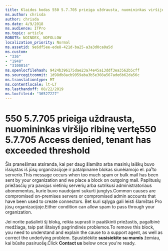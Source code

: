```yaml
---
title: Klaidos kodas 550 5.7.705 prieiga uždrausta, nuomininkas viršijo ribinę vertę
ms.author: chrisda
author: chrisda
ms.date: 4/9/2018
ms.audience: ITPro
ms.topic: article
ROBOTS: NOINDEX, NOFOLLOW
localization_priority: Normal
ms.assetid: 9e6df5ee-ede8-421d-ba25-a3a3d0ca0a5d
ms.custom:
- "336"
- "1948"
- "3100014"
ms.openlocfilehash: 9424b396175dae23a74e45a13ddf3ea3562b5cff
ms.sourcegitcommit: 1d98db8acb9959aba3b5e308a567ade6b62da56c
ms.translationtype: MT
ms.contentlocale: lt-LT
ms.lasthandoff: 08/22/2019
ms.locfileid: "36527227"
---
```

# <a name="550-57705-access-denied-tenant-has-exceeded-threshold"></a><span data-ttu-id="92674-102">550 5.7.705 prieiga uždrausta, nuomininkas viršijo ribinę vertę</span><span class="sxs-lookup"><span data-stu-id="92674-102">550 5.7.705 Access denied, tenant has exceeded threshold</span></span>

<span data-ttu-id="92674-103">Šis pranešimas atsiranda, kai per daug šlamšto arba masinių laiškų buvo išsiųstas iš jūsų organizacijoje ir patalpiname blokas siunèiamojo el. pa¹to serverio.</span><span class="sxs-lookup"><span data-stu-id="92674-103">This message occurs when too much spam or bulk mail has been sent by your organization and we place a block on outgoing mail.</span></span>
<span data-ttu-id="92674-104">Paplitusių priežasčių yra pavojus vietinių serverių arba sutrikusi administratoriaus abonementus, kurie buvo naudojami sukurti jungtys.</span><span class="sxs-lookup"><span data-stu-id="92674-104">Common causes are compromised on-premises servers or compromised admin accounts that have been used to create connectors.</span></span> <span data-ttu-id="92674-105">Bet kuri sąlyga gali leisti šlamštas Pro jūsų organizacijoje.</span><span class="sxs-lookup"><span data-stu-id="92674-105">Either condition can allow spam to pass through your organization.</span></span>

<span data-ttu-id="92674-106">Jei norite pašalinti šį bloką, reikia suprasti ir paaiškinti priežastis, pagalbinė medžiaga, taip pat ištaisyti pagrindinės problemos.</span><span class="sxs-lookup"><span data-stu-id="92674-106">To remove this block, you need to understand and explain the cause to a support agent, as well as correct the underlying problem.</span></span>
<span data-ttu-id="92674-107">Spustelėkite **susisiekite su mumis** žemiau, kai būsite pasiruošę.</span><span class="sxs-lookup"><span data-stu-id="92674-107">Click **Contact us** below once you're ready.</span></span>
